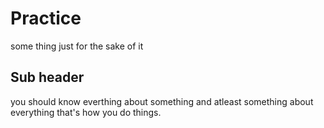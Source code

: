 # Practice

some thing just for the sake of it

## Sub header

you should know everthing about something and atleast something about everything that's how you do things.

